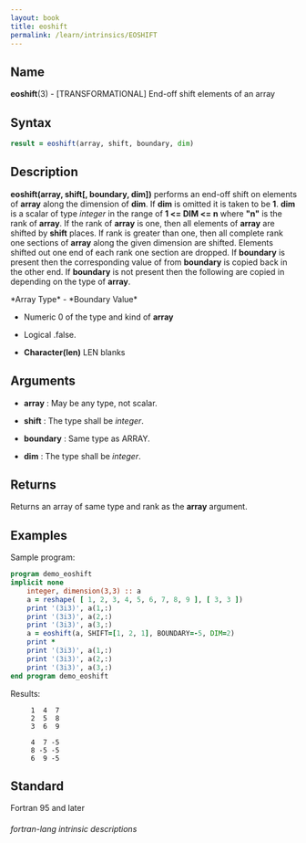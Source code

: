 ```yaml
---
layout: book
title: eoshift
permalink: /learn/intrinsics/EOSHIFT
---
```

## __Name__

__eoshift__(3) - \[TRANSFORMATIONAL\] End-off shift elements of an array


## __Syntax__
```fortran
result = eoshift(array, shift, boundary, dim)
```
## __Description__

__eoshift(array, shift\[, boundary, dim\])__ performs an end-off shift
on elements of __array__ along the dimension of __dim__. If __dim__ is omitted it is
taken to be __1__. __dim__ is a scalar of type _integer_ in the range of __1 \<= DIM
\<= n__ where __"n"__ is the rank of __array__. If the rank of __array__ is one, then
all elements of __array__ are shifted by __shift__ places. If rank is greater
than one, then all complete rank one sections of __array__ along the given
dimension are shifted. Elements shifted out one end of each rank one
section are dropped. If __boundary__ is present then the corresponding value
of from __boundary__ is copied back in the other end. If __boundary__ is not
present then the following are copied in depending on the type of __array__.

\*Array Type\* - \*Boundary Value\*

   - Numeric 0 of the type and kind of __array__

   - Logical .false.

   - __Character(len)__ LEN blanks

## __Arguments__

  - __array__
    : May be any type, not scalar.

  - __shift__
    : The type shall be _integer_.

  - __boundary__
    : Same type as ARRAY.

  - __dim__
    : The type shall be _integer_.

## __Returns__

Returns an array of same type and rank as the __array__ argument.

## __Examples__

Sample program:

```fortran
program demo_eoshift
implicit none
    integer, dimension(3,3) :: a
    a = reshape( [ 1, 2, 3, 4, 5, 6, 7, 8, 9 ], [ 3, 3 ])
    print '(3i3)', a(1,:)
    print '(3i3)', a(2,:)
    print '(3i3)', a(3,:)
    a = eoshift(a, SHIFT=[1, 2, 1], BOUNDARY=-5, DIM=2)
    print *
    print '(3i3)', a(1,:)
    print '(3i3)', a(2,:)
    print '(3i3)', a(3,:)
end program demo_eoshift
```
  Results:
```text
     1  4  7
     2  5  8
     3  6  9
   
     4  7 -5
     8 -5 -5
     6  9 -5
```
## __Standard__

Fortran 95 and later

###### fortran-lang intrinsic descriptions
